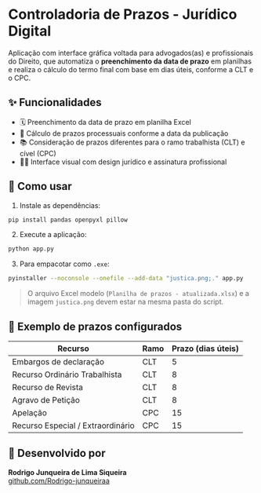 # Controladoria de Prazos - Jurídico Digital

Aplicação com interface gráfica voltada para advogados(as) e profissionais do Direito, que automatiza o **preenchimento da data de prazo** em planilhas e realiza o cálculo do termo final com base em dias úteis, conforme a CLT e o CPC.

## ✨ Funcionalidades

- 🗓 Preenchimento da data de prazo em planilha Excel
- 📅 Cálculo de prazos processuais conforme a data da publicação
- 📚 Consideração de prazos diferentes para o ramo trabalhista (CLT) e cível (CPC)
- 👨‍⚖️ Interface visual com design jurídico e assinatura profissional

## 📂 Como usar

1. Instale as dependências:

```bash
pip install pandas openpyxl pillow
```

2. Execute a aplicação:

```bash
python app.py
```

3. Para empacotar como `.exe`:

```bash
pyinstaller --noconsole --onefile --add-data "justica.png;." app.py
```

> O arquivo Excel modelo (`Planilha de prazos - atualizada.xlsx`) e a imagem `justica.png` devem estar na mesma pasta do script.

## 📌 Exemplo de prazos configurados

| Recurso                                | Ramo | Prazo (dias úteis) |
|----------------------------------------|------|---------------------|
| Embargos de declaração                 | CLT  | 5                   |
| Recurso Ordinário Trabalhista          | CLT  | 8                   |
| Recurso de Revista                     | CLT  | 8                   |
| Agravo de Petição                      | CLT  | 8                   |
| Apelação                               | CPC  | 15                  |
| Recurso Especial / Extraordinário      | CPC  | 15                  |

## 👤 Desenvolvido por

**Rodrigo Junqueira de Lima Siqueira**  
[github.com/Rodrigo-junqueiraa](https://github.com/Rodrigo-junqueiraa)
